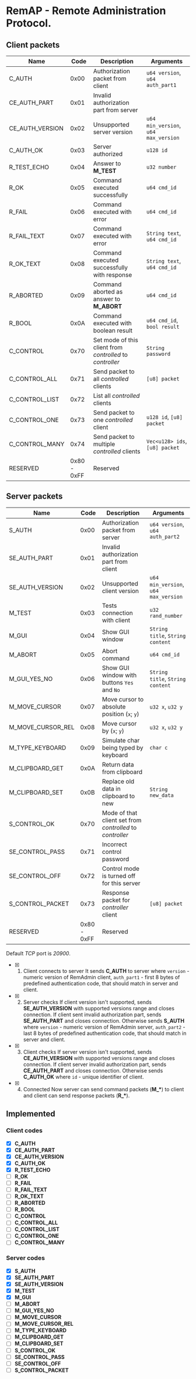# RemAP - Remote Administration Protocol.

## Client packets
| Name | Code | Description | Arguments |
| --- | --- | --- | --- |
| C_AUTH | 0x00 | Authorization packet from client | `u64 version`, `u64 auth_part1` |
| CE_AUTH_PART | 0x01 | Invalid authorization part from server |
| CE_AUTH_VERSION | 0x02 | Unsupported server version | `u64 min_version`, `u64 max_version` |
| C_AUTH_OK | 0x03 | Server authorized | `u128 id` |
| R_TEST_ECHO | 0x04 | Answer to **M_TEST** | `u32 number` |
| R_OK | 0x05 | Command executed successfully | `u64 cmd_id` |
| R_FAIL | 0x06 | Command executed with error | `u64 cmd_id` |
| R_FAIL_TEXT | 0x07 | Command executed with error | `String text`, `u64 cmd_id` |
| R_OK_TEXT | 0x08 | Command executed successfully with response | `String text`, `u64 cmd_id` |
| R_ABORTED | 0x09 | Command aborted as answer to **M_ABORT** | `u64 cmd_id` |
| R_BOOL | 0x0A | Command executed with boolean result | `u64 cmd_id`, `bool result` |
| C_CONTROL | 0x70 | Set mode of this client from *controlled* to *controller* | `String password` |
| C_CONTROL_ALL | 0x71 | Send packet to all *controlled* clients | `[u8] packet` |
| C_CONTROL_LIST | 0x72 | List all *controlled* clients |
| C_CONTROL_ONE | 0x73 | Send packet to one *controlled* client | `u128 id`, `[u8] packet` |
| C_CONTROL_MANY | 0x74 | Send packet to multiple *controlled* clients | `Vec<u128> ids`, `[u8] packet` |
| RESERVED | 0x80 - 0xFF | Reserved |

## Server packets
| Name | Code | Description | Arguments |
| --- | --- | --- | --- |
| S_AUTH | 0x00 | Authorization packet from server | `u64 version`, `u64 auth_part2` |
| SE_AUTH_PART | 0x01 | Invalid authorization part from client |
| SE_AUTH_VERSION | 0x02 | Unsupported client version | `u64 min_version`, `u64 max_version` |
| M_TEST | 0x03 | Tests connection with client | `u32 rand_number` |
| M_GUI | 0x04 | Show GUI window | `String title`, `String content` |
| M_ABORT | 0x05 | Abort command | `u64 cmd_id` |
| M_GUI_YES_NO | 0x06 | Show GUI window with buttons `Yes` and `No` | `String title`, `String content` |
| M_MOVE_CURSOR | 0x07 | Move cursor to absolute position (`x`; `y`) | `u32 x`, `u32 y` |
| M_MOVE_CURSOR_REL | 0x08 | Move cursor by (`x`; `y`) | `u32 x`, `u32 y` |
| M_TYPE_KEYBOARD | 0x09 | Simulate char being typed by keyboard | `char c` |
| M_CLIPBOARD_GET | 0x0A | Return data from clipboard |
| M_CLIPBOARD_SET | 0x0B | Replace old data in clipboard to new | `String new_data` |
| S_CONTROL_OK | 0x70 | Mode of that client set from *controlled* to *controller* |
| SE_CONTROL_PASS | 0x71 | Incorrect control password |
| SE_CONTROL_OFF | 0x72 | Control mode is turned off for this server |
| S_CONTROL_PACKET | 0x73 | Response packet for *controller* client | `[u8] packet` |
| RESERVED | 0x80 - 0xFF | Reserved |

Default *TCP* port is *20900*.

- [x] 1. Client connects to server
	It sends **C_AUTH** to server where `version` - numeric version of RemAdmin client, `auth_part1` - first 8 bytes of predefined authentication code, that should match in server and client.

- [x] 2. Server checks
	If client version isn't supported, sends **SE_AUTH_VERSION** with supported versions range and closes connection. If client sent invalid authorization part, sends **SE_AUTH_PART** and closes connection. Otherwise sends **S_AUTH** where `version` - numeric version of RemAdmin server, `auth_part2` - last 8 bytes of predefined authentication code, that should match in server and client.

- [x] 3. Client checks
	If server version isn't supported, sends **CE_AUTH_VERSION** with supported versions range and closes connection. If client server invalid authorization part, sends **CE_AUTH_PART** and closes connection. Otherwise sends **C_AUTH_OK** where `id` - unique identifier of client.

- [x] 4. Connected
	Now server can send command packets (**M_\***) to client and client can send response packets (**R_\***).

## Implemented
### Client codes
- [x] **C_AUTH**
- [x] **CE_AUTH_PART**
- [x] **CE_AUTH_VERSION**
- [x] **C_AUTH_OK**
- [x] **R_TEST_ECHO**
- [ ] **R_OK**
- [ ] **R_FAIL**
- [ ] **R_FAIL_TEXT**
- [ ] **R_OK_TEXT**
- [ ] **R_ABORTED**
- [ ] **R_BOOL**
- [ ] **C_CONTROL**
- [ ] **C_CONTROL_ALL**
- [ ] **C_CONTROL_LIST**
- [ ] **C_CONTROL_ONE**
- [ ] **C_CONTROL_MANY**

### Server codes
- [x] **S_AUTH**
- [x] **SE_AUTH_PART**
- [x] **SE_AUTH_VERSION**
- [x] **M_TEST**
- [x] **M_GUI**
- [ ] **M_ABORT**
- [ ] **M_GUI_YES_NO**
- [ ] **M_MOVE_CURSOR**
- [ ] **M_MOVE_CURSOR_REL**
- [ ] **M_TYPE_KEYBOARD**
- [ ] **M_CLIPBOARD_GET**
- [ ] **M_CLIPBOARD_SET**
- [ ] **S_CONTROL_OK**
- [ ] **SE_CONTROL_PASS**
- [ ] **SE_CONTROL_OFF**
- [ ] **S_CONTROL_PACKET**
